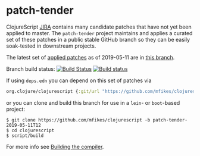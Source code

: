# patch-tender
ClojureScript [JIRA](https://dev.clojure.org/jira/browse/CLJS) contains many candidate patches that have not yet been applied to master.
The `patch-tender` project maintains and applies a curated set of these patches in a public stable GitHub branch so they can be easily soak-tested in downstream projects.

The latest set of [applied patches](https://github.com/clojure/clojurescript/compare/master...mfikes:patch-tender-2019-05-11T12) as of 2019-05-11 are in [this branch](https://github.com/mfikes/clojurescript/commits/patch-tender-2019-05-11T12).

Branch build status: [![Build Status](https://travis-ci.org/mfikes/clojurescript.svg?branch=patch-tender-2019-05-11T12)](https://travis-ci.org/mfikes/clojurescript) [![Build status](https://ci.appveyor.com/api/projects/status/oggs1yydb8c2t6pa/branch/patch-tender-2019-05-11T12?svg=true)](https://ci.appveyor.com/project/mfikes/clojurescript/branch/patch-tender-2019-05-11T12)

If using `deps.edn` you can depend on this set of patches via
```clojure
org.clojure/clojurescript {:git/url "https://github.com/mfikes/clojurescript" :sha "78395a87581a3dac666e6cfc4335f64cea8007db"}
```

or you can clone and build this branch for use in a `lein`- or `boot`-based project:

```
$ git clone https://github.com/mfikes/clojurescript -b patch-tender-2019-05-11T12
$ cd clojurescript
$ script/build
```
For more info see [Building the compiler](https://clojurescript.org/community/building).